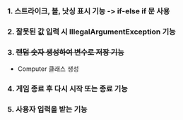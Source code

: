 ### 1. 스트라이크, 볼, 낫싱 표시 기능 -> if-else if 문 사용

### 2. 잘못된 값 입력 시 IllegalArgumentException 기능

### 3. ~~랜덤 숫자 생성하여 변수로 저장 기능~~
* Computer 클래스 생성

### 4. 게임 종료 후 다시 시작 또는 종료 기능

### 5. 사용자 입력을 받는 기능
